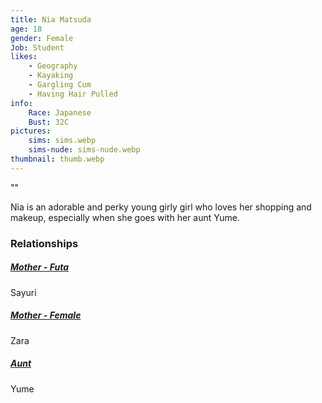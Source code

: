 ```yaml
---
title: Nia Matsuda
age: 18
gender: Female
Job: Student
likes: 
    - Geography
    - Kayaking
    - Gargling Cum
    - Having Hair Pulled
info:
    Race: Japanese
    Bust: 32C
pictures:
    sims: sims.webp
    sims-nude: sims-nude.webp
thumbnail: thumb.webp
---
```


""

Nia is an adorable and perky young girly girl who loves her shopping and makeup, especially when she goes with her aunt Yume.

### Relationships

##### [Mother - Futa](/characters/Sayuri-Matsuda)

Sayuri

##### [Mother - Female](/characters/Zara-Matsuda)

Zara

##### [Aunt](/characters/Yume-Matsuda)

Yume
